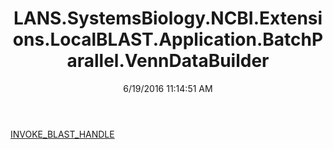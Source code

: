 ﻿---
title: LANS.SystemsBiology.NCBI.Extensions.LocalBLAST.Application.BatchParallel.VennDataBuilder
date: 6/19/2016 11:14:51 AM
---

[INVOKE_BLAST_HANDLE](T-LANS.SystemsBiology.NCBI.Extensions.LocalBLAST.Application.BatchParallel.VennDataBuilder.INVOKE_BLAST_HANDLE.html)
